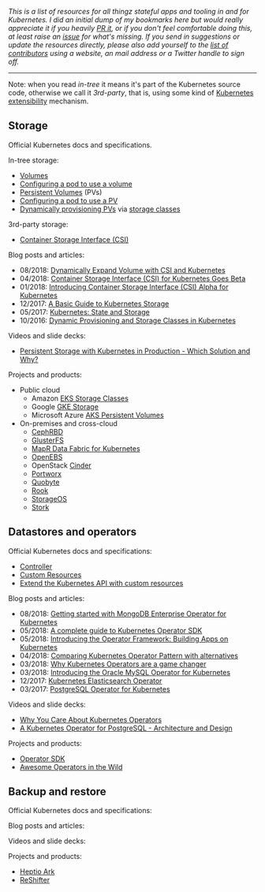 _This is a list of resources for all thingz stateful apps and tooling in and for Kubernetes. I did an initial dump of my bookmarks here but would really appreciate it if you heavily [PR it](https://github.com/mhausenblas/stateful-kubernetes/pulls), or if you don't feel comfortable doing this, at least raise an [issue](https://github.com/mhausenblas/stateful-kubernetes/issues) for what's missing. If you send in suggestions or update the resources directly, please also add yourself to the [list of contributors](CONTRIBUTORS) using a website, an mail address or a Twitter handle to sign off._

---

Note: when you read _in-tree_ it means it's part of the Kubernetes source code, otherwise we call it _3rd-party_, that is, using some kind of [Kubernetes extensibility](https://speakerdeck.com/mhausenblas/bending-kubernetes-to-your-needs) mechanism.

## Storage

Official Kubernetes docs and specifications.

In-tree storage:

- [Volumes](https://kubernetes.io/docs/concepts/storage/volumes/)
- [Configuring a pod to use a volume](https://kubernetes.io/docs/tasks/configure-pod-container/configure-volume-storage/)
- [Persistent Volumes](https://kubernetes.io/docs/concepts/storage/persistent-volumes/) (PVs)
- [Configuring a pod to use a PV](https://kubernetes.io/docs/tasks/configure-pod-container/configure-persistent-volume-storage/)
- [Dynamically provisioning PVs](https://kubernetes.io/docs/concepts/storage/dynamic-provisioning/) via [storage classes](https://kubernetes.io/docs/concepts/storage/storage-classes/)

3rd-party storage:

- [Container Storage Interface (CSI)](https://github.com/container-storage-interface/spec)

Blog posts and articles:

- 08/2018: [Dynamically Expand Volume with CSI and Kubernetes](https://kubernetes.io/blog/2018/08/02/dynamically-expand-volume-with-csi-and-kubernetes/)
- 04/2018: [Container Storage Interface (CSI) for Kubernetes Goes Beta](https://kubernetes.io/blog/2018/04/10/container-storage-interface-beta/)
- 01/2018: [Introducing Container Storage Interface (CSI) Alpha for Kubernetes](https://kubernetes.io/blog/2018/01/introducing-container-storage-interface/)
- 12/2017: [A Basic Guide to Kubernetes Storage](https://dzone.com/articles/a-basic-guide-to-kubernetes-storage)
- 05/2017: [Kubernetes: State and Storage](https://blog.openshift.com/kubernetes-state-storage/)
- 10/2016: [Dynamic Provisioning and Storage Classes in Kubernetes](https://kubernetes.io/blog/2016/10/dynamic-provisioning-and-storage-in-kubernetes/)

Videos and slide decks:

- [Persistent Storage with Kubernetes in Production - Which Solution and Why?](https://www.youtube.com/watch?v=hqE5c5pyfrk)

Projects and products:

- Public cloud
  - Amazon [EKS Storage Classes](https://docs.aws.amazon.com/eks/latest/userguide/storage-classes.html)
  - Google [GKE Storage](https://cloud.google.com/kubernetes-engine/docs/concepts/storage-overview)
  - Microsoft Azure [AKS Persistent Volumes](https://docs.microsoft.com/en-us/azure/aks/azure-disks-dynamic-pv)
- On-premises and cross-cloud
  - [CephRBD](https://access.redhat.com/products/red-hat-ceph-storage)
  - [GlusterFS](https://github.com/gluster/gluster-kubernetes)
  - [MapR Data Fabric for Kubernetes](https://mapr.com/solutions/data-fabric/kubernetes/)
  - [OpenEBS](http://github.com/openebs/openebs/)
  - OpenStack [Cinder](http://wiki.openstack.org/cinder)
  - [Portworx](https://docs.portworx.com/scheduler/kubernetes/)
  - [Quobyte](https://github.com/quobyte/kubernetes)
  - [Rook](http://rook.io/)
  - [StorageOS](http://storageos.com)
  - [Stork](https://github.com/libopenstorage/stork)

## Datastores and operators

Official Kubernetes docs and specifications:

- [Controller](https://kubernetes.io/docs/reference/glossary/?fundamental=true#term-controller)
- [Custom Resources](https://kubernetes.io/docs/concepts/extend-kubernetes/api-extension/custom-resources/)
- [Extend the Kubernetes API with custom resources](https://kubernetes.io/docs/tasks/access-kubernetes-api/custom-resources/custom-resource-definitions/)

Blog posts and articles:

- 08/2018: [Getting started with MongoDB Enterprise Operator for Kubernetes](https://hackernoon.com/getting-started-with-mongodb-enterprise-operator-for-kubernetes-bb5d5205fe02)
- 05/2018: [A complete guide to Kubernetes Operator SDK](https://banzaicloud.com/blog/operator-sdk/)
- 05/2018: [Introducing the Operator Framework: Building Apps on Kubernetes](https://coreos.com/blog/introducing-operator-framework)
- 04/2018: [Comparing Kubernetes Operator Pattern with alternatives](https://medium.com/@cloudark/why-to-write-kubernetes-operators-9b1e32a24814)
- 03/2018: [Why Kubernetes Operators are a game changer](https://blog.couchbase.com/kubernetes-operators-game-changer/)
- 03/2018: [Introducing the Oracle MySQL Operator for Kubernetes](https://blogs.oracle.com/developers/introducing-the-oracle-mysql-operator-for-kubernetes)
- 12/2017: [Kubernetes Elasticsearch Operator](https://akomljen.com/kubernetes-elasticsearch-operator/)
- 03/2017: [PostgreSQL Operator for Kubernetes](https://info.crunchydata.com/blog/postgres-operator-for-kubernetes)

Videos and slide decks:

- [Why You Care About Kubernetes Operators](https://www.youtube.com/watch?v=6Csf0g9BTr4)
- [A Kubernetes Operator for PostgreSQL - Architecture and Design](https://www.youtube.com/watch?v=LwIOoU96iQw)

Projects and products:

- [Operator SDK](https://github.com/operator-framework/operator-sdk)
- [Awesome Operators in the Wild](https://github.com/operator-framework/awesome-operators)

## Backup and restore

Official Kubernetes docs and specifications:

Blog posts and articles:

Videos and slide decks:

Projects and products:

- [Heptio Ark](https://github.com/heptio/ark)
- [ReShifter](http://reshifter.info/)
